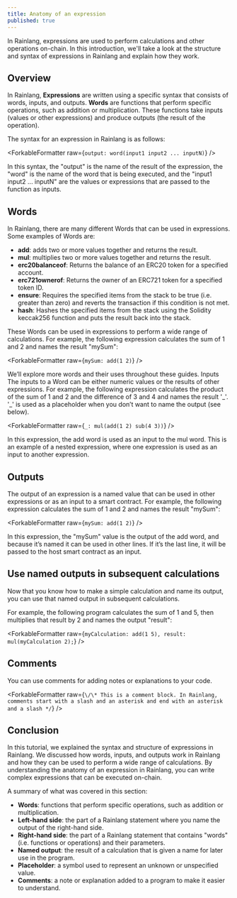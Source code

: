 ```yaml
---
title: Anatomy of an expression
published: true
---
```


<script>
	import ForkableFormatter from '$lib/expressions/ForkableFormatter.svelte';
	import { Parser } from 'rain-svelte-components/package'
</script>

In Rainlang, expressions are used to perform calculations and other operations on-chain. In this introduction, we'll take a look at the structure and syntax of expressions in Rainlang and explain how they work.

## Overview

In Rainlang, **Expressions** are written using a specific syntax that consists of words, inputs, and outputs. **Words** are functions that perform specific operations, such as addition or multiplication. These functions take inputs (values or other expressions) and produce outputs (the result of the operation).

The syntax for an expression in Rainlang is as follows:

<ForkableFormatter raw={`output: word(input1 input2 ... inputN)`} />

In this syntax, the "output" is the name of the result of the expression, the "word" is the name of the word that is being executed, and the "input1 input2 ... inputN" are the values or expressions that are passed to the function as inputs.

## Words

In Rainlang, there are many different Words that can be used in expressions. Some examples of Words are:

- **add**: adds two or more values together and returns the result.
- **mul**: multiplies two or more values together and returns the result.
- **erc20balanceof**: Returns the balance of an ERC20 token for a specified account.
- **erc721ownerof**: Returns the owner of an ERC721 token for a specified token ID.
- **ensure**: Requires the specified items from the stack to be true (i.e. greater than zero) and reverts the transaction if this condition is not met.
- **hash**: Hashes the specified items from the stack using the Solidity keccak256 function and puts the result back into the stack.

These Words can be used in expressions to perform a wide range of calculations. For example, the following expression calculates the sum of 1 and 2 and names the result "mySum":

<ForkableFormatter raw={`mySum: add(1 2)`} />

We’ll explore more words and their uses throughout these guides.
Inputs
The inputs to a Word can be either numeric values or the results of other expressions. For example, the following expression calculates the product of the sum of 1 and 2 and the difference of 3 and 4 and names the result '\_'. '\_' is used as a placeholder when you don’t want to name the output (see below).

<ForkableFormatter raw={`_: mul(add(1 2) sub(4 3))`} />

In this expression, the add word is used as an input to the mul word. This is an example of a nested expression, where one expression is used as an input to another expression.

## Outputs

The output of an expression is a named value that can be used in other expressions or as an input to a smart contract. For example, the following expression calculates the sum of 1 and 2 and names the result "mySum":

<ForkableFormatter raw={`mySum: add(1 2)`} />

In this expression, the "mySum" value is the output of the add word, and because it’s named it can be used in other lines. If it’s the last line, it will be passed to the host smart contract as an input.

## Use named outputs in subsequent calculations

Now that you know how to make a simple calculation and name its output, you can use that named output in subsequent calculations.

For example, the following program calculates the sum of 1 and 5, then multiplies that result by 2 and names the output "result":

<ForkableFormatter raw={`myCalculation: add(1 5),
result: mul(myCalculation 2);`} />

## Comments

You can use comments for adding notes or explanations to your code.

<ForkableFormatter raw={`\/\*
This is a comment block. In Rainlang, comments start with a slash and an asterisk and end with an asterisk and a slash
*/`} />

## Conclusion

In this tutorial, we explained the syntax and structure of expressions in Rainlang. We discussed how words, inputs, and outputs work in Rainlang and how they can be used to perform a wide range of calculations. By understanding the anatomy of an expression in Rainlang, you can write complex expressions that can be executed on-chain.

A summary of what was covered in this section:

- **Words**: functions that perform specific operations, such as addition or multiplication.
- **Left-hand side**: the part of a Rainlang statement where you name the output of the right-hand side.
- **Right-hand side**: the part of a Rainlang statement that contains "words" (i.e. functions or operations) and their parameters.
- **Named output**: the result of a calculation that is given a name for later use in the program.
- **Placeholder**: a symbol used to represent an unknown or unspecified value.
- **Comments**: a note or explanation added to a program to make it easier to understand.
